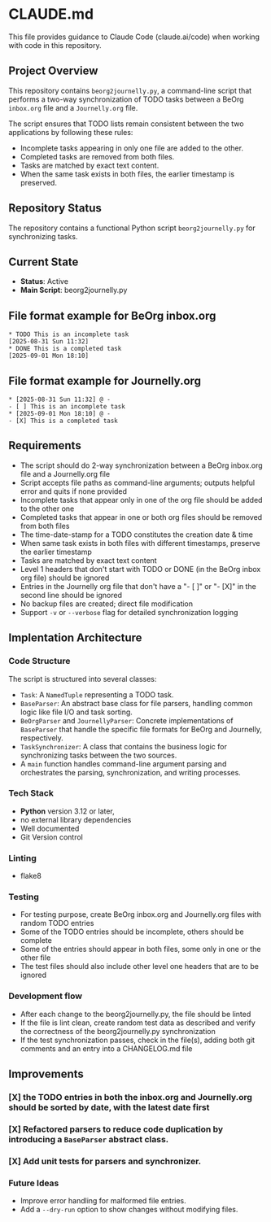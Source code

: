 # CLAUDE.md

This file provides guidance to Claude Code (claude.ai/code) when working with code in this repository.

## Project Overview

This repository contains `beorg2journelly.py`, a command-line script that performs a two-way synchronization of TODO tasks between a BeOrg `inbox.org` file and a `Journelly.org` file.

The script ensures that TODO lists remain consistent between the two applications by following these rules:
- Incomplete tasks appearing in only one file are added to the other.
- Completed tasks are removed from both files.
- Tasks are matched by exact text content.
- When the same task exists in both files, the earlier timestamp is preserved.

## Repository Status

The repository contains a functional Python script `beorg2journelly.py` for synchronizing tasks.

## Current State

- **Status**: Active
- **Main Script**: beorg2journelly.py

## File format example for BeOrg inbox.org
```
* TODO This is an incomplete task
[2025-08-31 Sun 11:32]
* DONE This is a completed task
[2025-09-01 Mon 18:10]
```

## File format example for Journelly.org
```
* [2025-08-31 Sun 11:32] @ -
- [ ] This is an incomplete task
* [2025-09-01 Mon 18:10] @ -
- [X] This is a completed task
```

## Requirements
- The script should do 2-way synchronization between a BeOrg inbox.org file and a Journelly.org file
- Script accepts file paths as command-line arguments; outputs helpful error and quits if none provided
- Incomplete tasks that appear only in one of the org file should be added to the other one
- Completed tasks that appear in one or both org files should be removed from both files
- The time-date-stamp for a TODO constitutes the creation date & time
- When same task exists in both files with different timestamps, preserve the earlier timestamp
- Tasks are matched by exact text content
- Level 1 headers that don't start with TODO or DONE (in the BeOrg inbox org file) should be ignored
- Entries in the Journelly org file that don't have a "- [ ]" or "- [X]" in the second line should be ignored
- No backup files are created; direct file modification
- Support `-v` or `--verbose` flag for detailed synchronization logging

## Implentation Architecture

### Code Structure
The script is structured into several classes:
- `Task`: A `NamedTuple` representing a TODO task.
- `BaseParser`: An abstract base class for file parsers, handling common logic like file I/O and task sorting.
- `BeOrgParser` and `JournellyParser`: Concrete implementations of `BaseParser` that handle the specific file formats for BeOrg and Journelly, respectively.
- `TaskSynchronizer`: A class that contains the business logic for synchronizing tasks between the two sources.
- A `main` function handles command-line argument parsing and orchestrates the parsing, synchronization, and writing processes.

### Tech Stack
- **Python** version 3.12 or later,
- no external library dependencies
- Well documented
- Git Version control

### Linting
- flake8

### Testing
- For testing purpose, create BeOrg inbox.org and Journelly.org files with random TODO entries
- Some of the TODO entries should be incomplete, others should be complete
- Some of the entries should appear in both files, some only in one or the other file
- The test files should also include other level one headers that are to be ignored

### Development flow
- After each change to the beorg2journelly.py, the file should be linted
- If the file is lint clean, create random test data as described and verify the correctness of the beorg2journelly.py synchronization
- If the test synchronization passes, check in the file(s), adding both git comments and an entry into a CHANGELOG.md file

## Improvements
### [X] the TODO entries in both the inbox.org and Journelly.org should be sorted by date, with the latest date first
### [X] Refactored parsers to reduce code duplication by introducing a `BaseParser` abstract class.
### [X] Add unit tests for parsers and synchronizer.

### Future Ideas
- Improve error handling for malformed file entries.
- Add a `--dry-run` option to show changes without modifying files.
